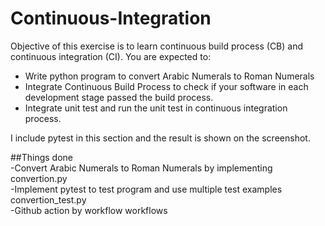 # Continuous-Integration
Objective of this exercise is to learn continuous build process (CB) and continuous integration (CI). 
You are expected to: 

- Write python program to convert Arabic Numerals to Roman Numerals 
- Integrate Continuous Build Process to check if your software in each development stage passed the build process. 
- Integrate unit test and run the unit test in continuous integration process.

I include pytest in this section and the result is shown on the screenshot.

##Things done  
-Convert Arabic Numerals to Roman Numerals by implementing convertion.py  
-Implement pytest to test program and use multiple test examples convertion_test.py  
-Github action by workflow  workflows
